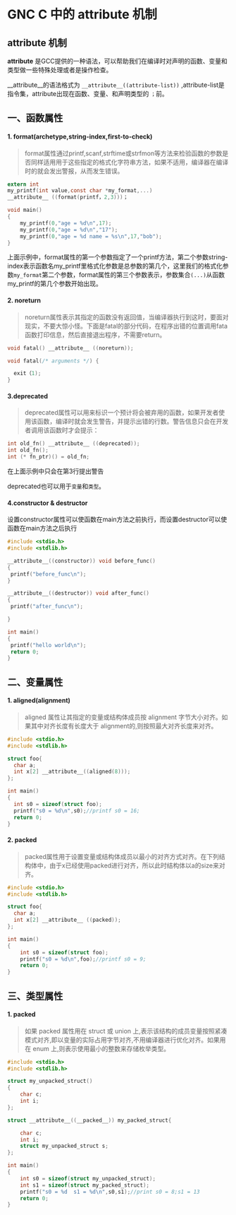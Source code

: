 # GNC C 中的 __attribute__ 机制

## __attribute__  机制

__attribute__ 是GCC提供的一种语法，可以帮助我们在编译时对声明的函数、变量和类型做一些特殊处理或者是操作检查。

__attribute__的语法格式为   `__attribute__((attribute-list))`
 ,attribute-list是指令集，attribute出现在函数、变量、和声明类型的 `；`前。

## 一、函数属性
#### 1.  format(archetype,string-index,first-to-check)

> format属性通过printf,scanf,strftime或strfmon等方法来检验函数的参数是否同样适用用于这些指定的格式化字符串方法，如果不适用，编译器在编译时的就会发出警报，从而发生错误。

```c
extern int
my_printf(int value,const char *my_format,...)
__attribute__ ((format(printf，2,3)))；

void main()
{
    my_printf(0,"age = %d\n",17);
    my_printf(0,"age = %d\n","17");
    my_printf(0,"age = %d name = %s\n",17,"bob");
}
```
上面示例中，format属性的第一个参数指定了一个printf方法，第二个参数string-index表示函数名my_printf里格式化参数是总参数的第几个，这里我们的格式化参数`my_format`第二个参数，format属性的第三个参数表示，参数集合`(...)`从函数my_printf的第几个参数开始出现。

#### 2. noreturn

> noreturn属性表示其指定的函数没有返回值，当编译器执行到这时，要面对现实，不要大惊小怪。下面是fatal的部分代码，在程序出错的位置调用fata函数打印信息，然后直接退出程序，不需要return。

```c
void fatal() __attribute__ ((noreturn));

void fatal(/* arguments */) {

  exit（1);
}
```

#### 3.deprecated
> deprecated属性可以用来标识一个预计将会被弃用的函数，如果开发者使用该函数，编译时就会发生警告，并提示出错的行数。警告信息只会在开发者调用该函数时才会提示：

```c
int old_fn() __attribute__ ((deprecated));
int old_fn();
int (* fn_ptr)() = old_fn;

```
在上面示例中只会在第3行提出警告

deprecated也可以用于`变量`和`类型`。

#### 4.constructor & destructor

设置constructor属性可以使函数在main方法之前执行，而设置destructor可以使函数在main方法之后执行
 ```c
#include <stdio.h>
#include <stdlib.h>

__attribute__((constructor)) void before_func()
{
  printf("before_func\n");
}

__attribute__((destructor)) void after_func()
{
  printf("after_func\n");

}

int main()
{
  printf("hello world\n");
  return 0;
}
 ```
## 二、变量属性
#### 1. aligned(alignment)
> aligned 属性让其指定的变量或结构体成员按 alignment 字节大小对齐。如果其中对齐长度有长度大于 alignment的,则按照最大对齐长度来对齐。

```C
#include <stdio.h>
#include <stdlib.h>

struct foo{
  char a;
  int x[2] __attribute__((aligned(8)));
};

int main()
{
  int s0 = sizeof(struct foo);
  printf("s0 = %d\n",s0);//printf s0 = 16;
  return 0;
}

```

#### 2. packed
>packed属性用于设置变量或结构体成员以最小的对齐方式对齐。在下列结构体中，由于x已经使用packed进行对齐，所以此时结构体以a的size来对齐。

```c
#include <stdio.h>
#include <stdlib.h>

struct foo{
  char a;
  int x[2] __attribute__ ((packed));
};

int main()
{
    int s0 = sizeof(struct foo);
    printf("s0 = %d\n",foo);//printf s0 = 9;
    return 0;
}

```

## 三、类型属性

#### 1. packed
>如果 packed 属性用在 struct 或 union 上,表示该结构的成员变量按照紧凑模式对齐,即以变量的实际占用字节对齐,不用编译器进行优化对齐。如果用在 enum 上,则表示使用最小的整数来存储枚举类型。

```c
#include <stdio.h>
#include <stdlib.h>

struct my_unpacked_struct()
{
    char c;
    int i;
};

struct __attribute__((__packed__)) my_packed_struct{

    char c;
    int i;
    struct my_unpacked_struct s;
};

int main()
{
    int s0 = sizeof(struct my_unpacked_struct);
    int s1 = sizeof(struct my_packed_struct);
    printf("s0 = %d  s1 = %d\n",s0,s1);//print s0 = 8;s1 = 13
    return 0;
}

```
